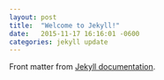 ```yaml
--- 
layout: post
title:  "Welcome to Jekyll!"
date:   2015-11-17 16:16:01 -0600
categories: jekyll update
---   
```


Front matter from [Jekyll documentation](https://jekyllrb.com/docs/posts/#a-typical-post).

<!-- markdownlint-configure-file {
  "MD013": false
} -->
